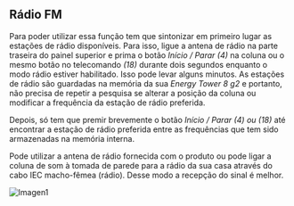 ## Rádio FM

Para poder utilizar essa função tem que sintonizar em primeiro lugar as estações de rádio disponíveis. Para isso, ligue a antena de rádio na parte traseira do painel superior e prima o botão *Início / Parar (4)* na coluna ou o mesmo botão no telecomando *(18)* durante dois segundos enquanto o modo rádio estiver habilitado. Isso pode levar alguns minutos. As estações de rádio são guardadas na memória da sua *Energy Tower 8 g2* e portanto, não precisa de repetir a pesquisa se alterar a posição da coluna ou modificar a frequência da estação de rádio preferida.

Depois, só tem que premir brevemente o botão *Início / Parar (4) ou (18)* até encontrar a estação de rádio preferida entre as frequências que tem sido armazenadas na memória interna.

Pode utilizar a antena de rádio fornecida com o produto ou pode ligar a coluna de som à tomada de parede para a rádio da sua casa através do cabo IEC macho-fêmea (rádio). Desse modo a recepção do sinal é melhor.

   ![Imagen1](http://static.energysistem.com/images/manuals/42360/59563b1c48efa.jpg)
   

